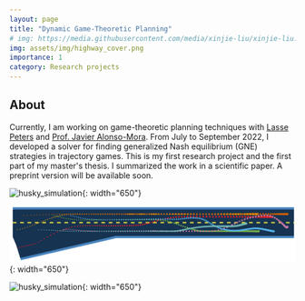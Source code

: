 ```yaml
---
layout: page
title: "Dynamic Game-Theoretic Planning"
# img: https://media.githubusercontent.com/media/xinjie-liu/xinjie-liu.github.io/main/assets/img/jackal.gif
img: assets/img/highway_cover.png
importance: 1
category: Research projects
---
```



## About 

Currently, I am working on game-theoretic planning techniques with [Lasse Peters](https://lasse-peters.net/) and [Prof. Javier Alonso-Mora](https://www.autonomousrobots.nl/index.html). From July to September 2022, I developed a solver for finding generalized Nash equilibrium (GNE) strategies in trajectory games. This is my first research project and the first part of my master's thesis. I summarized the work in a scientific paper. A preprint version will be available soon. 

![husky_simulation](https://media.githubusercontent.com/media/xinjie-liu/xinjie-liu.github.io/main/assets/img/highway_inference.gif){: width="650"}

![husky_simulation](/assets/img/highway_traj.png){: width="650"}

![husky_simulation](https://media.githubusercontent.com/media/xinjie-liu/xinjie-liu.github.io/main/assets/img/jackal.gif){: width="650"}
